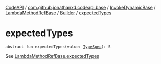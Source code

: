 [CodeAPI](../../../../index.md) / [com.github.jonathanxd.codeapi.base](../../../index.md) / [InvokeDynamicBase](../../index.md) / [LambdaMethodRefBase](../index.md) / [Builder](index.md) / [expectedTypes](.)

# expectedTypes

`abstract fun expectedTypes(value: `[`TypeSpec`](../../../-type-spec/index.md)`): S`

See [LambdaMethodRefBase.expectedTypes](../expected-types.md)

